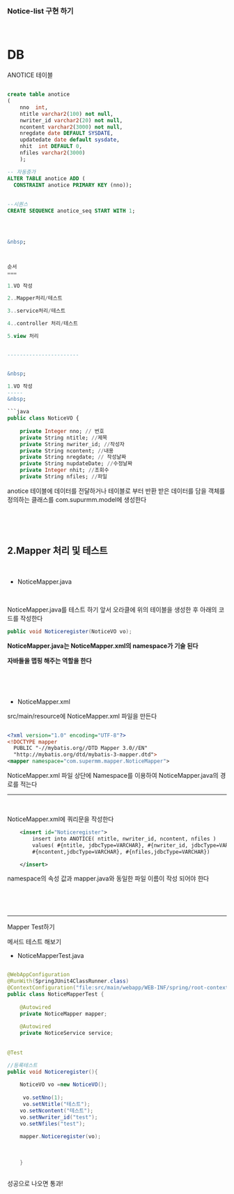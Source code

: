 ### Notice-list 구현 하기


&nbsp;

DB
======



 ANOTICE 테이블

```sql

create table anotice
(
    nno  int,
    ntitle varchar2(100) not null,
    nwriter_id varchar2(20) not null,
    ncontent varchar2(3000) not null,
    nregdate date DEFAULT SYSDATE,
    updatedate date default sysdate,
    nhit  int DEFAULT 0,
    nfiles varchar2(3000)
    );

-- 자동증가
ALTER TABLE anotice ADD (
  CONSTRAINT anotice PRIMARY KEY (nno));
    
    
--시퀀스
CREATE SEQUENCE anotice_seq START WITH 1;




&nbsp;



순서 
===

1.VO 작성

2..Mapper처리/테스트 

3..service처리/테스트

4..controller 처리/테스트

5.view 처리


-----------------------


&nbsp;

1.VO 작성
-----
&nbsp;

```java
public class NoticeVO {
	
    private Integer nno; // 번호
    private String ntitle; //제목
    private String nwriter_id; //작성자
    private String ncontent; //내용
    private String nregdate; // 작성날짜
    private String nupdateDate; //수정날짜
    private Integer nhit; //조회수
    private String nfiles; //파일

```
anotice 테이블에 데이터를 전달하거나 테이블로 부터 반환 받은 데이터를 담을 객체를 정의하는 클래스를 com.supurmm.model에 생성한다





&nbsp;


&nbsp;


2.Mapper 처리 및 테스트 
-------

&nbsp;

- NoticeMapper.java

&nbsp;

NoticeMapper.java를 테스트 하기 앞서 오라클에 위의 테이블을 생성한 후 아래의 코드를 작성한다

```java
public void Noticeregister(NoticeVO vo);
```

__NoticeMapper.java는 NoticeMapper.xml의  namespace가 기술 된다__

__자바들을 맵핑 해주는 역할을 한다__


&nbsp;


&nbsp;

- NoticeMapper.xml

src/main/resource에 NoticeMapper.xml 파일을 만든다

```xml

<?xml version="1.0" encoding="UTF-8"?>
<!DOCTYPE mapper
  PUBLIC "-//mybatis.org//DTD Mapper 3.0//EN"
  "http://mybatis.org/dtd/mybatis-3-mapper.dtd">
<mapper namespace="com.supermm.mapper.NoticeMapper">

```
NoticeMapper.xml 파일 상단에 Namespace를 이용하여 NoticeMapper.java의 경로를 적는다 


------------------------------

&nbsp;

NoticeMapper.xml에 쿼리문을 작성한다

```xml
	<insert id="Noticeregister">
		insert into ANOTICE( ntitle, nwriter_id, ncontent, nfiles )
		values( #{ntitle, jdbcType=VARCHAR}, #{nwriter_id, jdbcType=VARCHAR },
		#{ncontent,jdbcType=VARCHAR}, #{nfiles,jdbcType=VARCHAR})

	</insert>
```

namespace의 속성 값과 mapper.java와 동일한 파일 이름이 작성 되어야 한다 


&nbsp;



&nbsp;



-----
Mapper Test하기 

메서드 테스트 해보기

- NoticeMapperTest.java



```java

@WebAppConfiguration
@RunWith(SpringJUnit4ClassRunner.class)
@ContextConfiguration("file:src/main/webapp/WEB-INF/spring/root-context.xml")
public class NoticeMapperTest {
	
	@Autowired
	private NoticeMapper mapper;
	
	@Autowired
	private NoticeService service;
	
	
@Test

//등록테스트
public void Noticeregister(){
	
	NoticeVO vo =new NoticeVO();
	
	 vo.setNno(1);
	 vo.setNtitle("테스트");
	vo.setNcontent("테스트");
	vo.setNwriter_id("test");
	vo.setNfiles("test");
	
	mapper.Noticeregister(vo);
		
		
		
	}
	
```

성공으로 나오면 통과!









